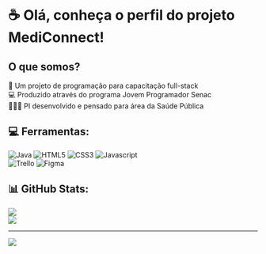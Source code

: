 # ☕ Olá, conheça o perfil do projeto MediConnect!

## O que somos?
🎯 Um projeto de programação para capacitação full-stack <br>
💻 Produzido através do programa Jovem Programador Senac <br>
👨🏻‍⚕️ PI desenvolvido e pensado para área da Saúde Pública


## 💻 Ferramentas:

![Java](https://img.shields.io/badge/java-%23D92322.svg?style=for-the-badge&logo=java&logoColor=white)
![HTML5](https://img.shields.io/badge/html5-%23E34F26.svg?style=for-the-badge&logo=html5&logoColor=white)
![CSS3](https://img.shields.io/badge/css3-%231572B6.svg?style=for-the-badge&logo=css3&logoColor=white)
![Javascript](https://img.shields.io/badge/JavaScript-F7DF1E?style=for-the-badge&logo=javascript&logoColor=black)
<br>
![Trello](https://img.shields.io/badge/Trello-%23026AA7.svg?style=for-the-badge&logo=Trello&logoColor=white)
![Figma](https://img.shields.io/badge/figma-%2305A65B.svg?style=for-the-badge&logo=figma&logoColor=white) 

## 📊 GitHub Stats:
![](https://github-readme-stats.vercel.app/api?username=Dev2Health&theme=radical&hide_border=false&include_all_commits=true&count_private=false)<br/>
![](https://github-readme-stats.vercel.app/api/top-langs/?username=Dev2Health&theme=radical&hide_border=false&include_all_commits=true&count_private=false&layout=compact)

---

[![](https://visitcount.itsvg.in/api?id=Dev2Health&icon=0&color=6)](https://visitcount.itsvg.in)

<!-- Criado, com modificações, a partir do GPRM ( https://gprm.itsvg.in ) -->

